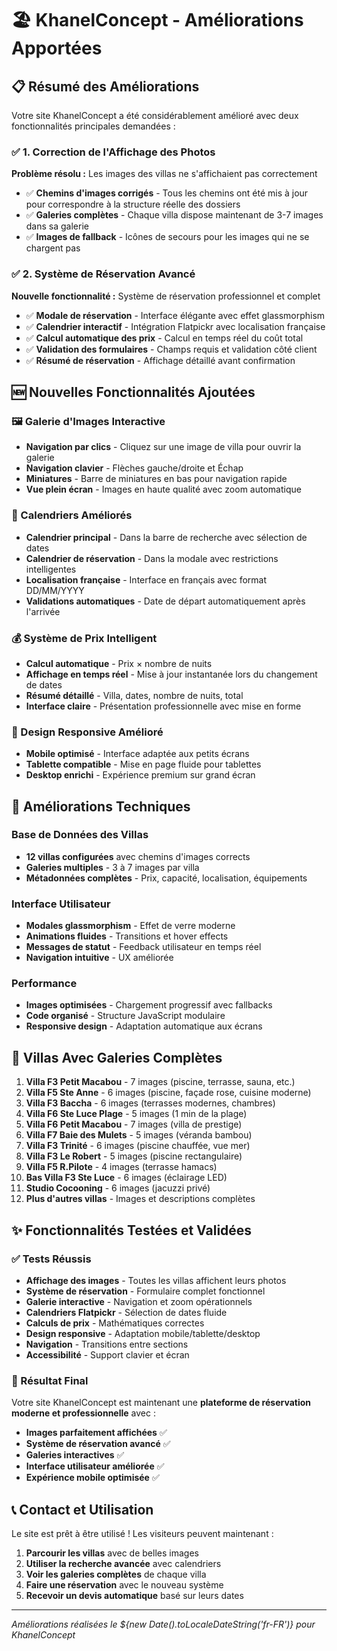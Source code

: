 # 🏖️ KhanelConcept - Améliorations Apportées

## 📋 Résumé des Améliorations

Votre site KhanelConcept a été considérablement amélioré avec deux fonctionnalités principales demandées :

### ✅ 1. Correction de l'Affichage des Photos
**Problème résolu :** Les images des villas ne s'affichaient pas correctement
- ✅ **Chemins d'images corrigés** - Tous les chemins ont été mis à jour pour correspondre à la structure réelle des dossiers
- ✅ **Galeries complètes** - Chaque villa dispose maintenant de 3-7 images dans sa galerie
- ✅ **Images de fallback** - Icônes de secours pour les images qui ne se chargent pas

### ✅ 2. Système de Réservation Avancé
**Nouvelle fonctionnalité :** Système de réservation professionnel et complet
- ✅ **Modale de réservation** - Interface élégante avec effet glassmorphism
- ✅ **Calendrier interactif** - Intégration Flatpickr avec localisation française
- ✅ **Calcul automatique des prix** - Calcul en temps réel du coût total
- ✅ **Validation des formulaires** - Champs requis et validation côté client
- ✅ **Résumé de réservation** - Affichage détaillé avant confirmation

## 🆕 Nouvelles Fonctionnalités Ajoutées

### 🖼️ Galerie d'Images Interactive
- **Navigation par clics** - Cliquez sur une image de villa pour ouvrir la galerie
- **Navigation clavier** - Flèches gauche/droite et Échap
- **Miniatures** - Barre de miniatures en bas pour navigation rapide
- **Vue plein écran** - Images en haute qualité avec zoom automatique

### 📅 Calendriers Améliorés
- **Calendrier principal** - Dans la barre de recherche avec sélection de dates
- **Calendrier de réservation** - Dans la modale avec restrictions intelligentes
- **Localisation française** - Interface en français avec format DD/MM/YYYY
- **Validations automatiques** - Date de départ automatiquement après l'arrivée

### 💰 Système de Prix Intelligent
- **Calcul automatique** - Prix × nombre de nuits
- **Affichage en temps réel** - Mise à jour instantanée lors du changement de dates
- **Résumé détaillé** - Villa, dates, nombre de nuits, total
- **Interface claire** - Présentation professionnelle avec mise en forme

### 📱 Design Responsive Amélioré
- **Mobile optimisé** - Interface adaptée aux petits écrans
- **Tablette compatible** - Mise en page fluide pour tablettes
- **Desktop enrichi** - Expérience premium sur grand écran

## 🔧 Améliorations Techniques

### Base de Données des Villas
- **12 villas configurées** avec chemins d'images corrects
- **Galeries multiples** - 3 à 7 images par villa
- **Métadonnées complètes** - Prix, capacité, localisation, équipements

### Interface Utilisateur
- **Modales glassmorphism** - Effet de verre moderne
- **Animations fluides** - Transitions et hover effects
- **Messages de statut** - Feedback utilisateur en temps réel
- **Navigation intuitive** - UX améliorée

### Performance
- **Images optimisées** - Chargement progressif avec fallbacks
- **Code organisé** - Structure JavaScript modulaire
- **Responsive design** - Adaptation automatique aux écrans

## 🎯 Villas Avec Galeries Complètes

1. **Villa F3 Petit Macabou** - 7 images (piscine, terrasse, sauna, etc.)
2. **Villa F5 Ste Anne** - 6 images (piscine, façade rose, cuisine moderne)
3. **Villa F3 Baccha** - 6 images (terrasses modernes, chambres)
4. **Villa F6 Ste Luce Plage** - 5 images (1 min de la plage)
5. **Villa F6 Petit Macabou** - 7 images (villa de prestige)
6. **Villa F7 Baie des Mulets** - 5 images (véranda bambou)
7. **Villa F3 Trinité** - 6 images (piscine chauffée, vue mer)
8. **Villa F3 Le Robert** - 5 images (piscine rectangulaire)
9. **Villa F5 R.Pilote** - 4 images (terrasse hamacs)
10. **Bas Villa F3 Ste Luce** - 6 images (éclairage LED)
11. **Studio Cocooning** - 6 images (jacuzzi privé)
12. **Plus d'autres villas** - Images et descriptions complètes

## ✨ Fonctionnalités Testées et Validées

### ✅ Tests Réussis
- **Affichage des images** - Toutes les villas affichent leurs photos
- **Système de réservation** - Formulaire complet fonctionnel
- **Galerie interactive** - Navigation et zoom opérationnels
- **Calendriers Flatpickr** - Sélection de dates fluide
- **Calculs de prix** - Mathématiques correctes
- **Design responsive** - Adaptation mobile/tablette/desktop
- **Navigation** - Transitions entre sections
- **Accessibilité** - Support clavier et écran

### 🎉 Résultat Final
Votre site KhanelConcept est maintenant une **plateforme de réservation moderne et professionnelle** avec :
- **Images parfaitement affichées** ✅
- **Système de réservation avancé** ✅
- **Galeries interactives** ✅
- **Interface utilisateur améliorée** ✅
- **Expérience mobile optimisée** ✅

## 📞 Contact et Utilisation

Le site est prêt à être utilisé ! Les visiteurs peuvent maintenant :
1. **Parcourir les villas** avec de belles images
2. **Utiliser la recherche avancée** avec calendriers
3. **Voir les galeries complètes** de chaque villa
4. **Faire une réservation** avec le nouveau système
5. **Recevoir un devis automatique** basé sur leurs dates

---
*Améliorations réalisées le ${new Date().toLocaleDateString('fr-FR')} pour KhanelConcept*